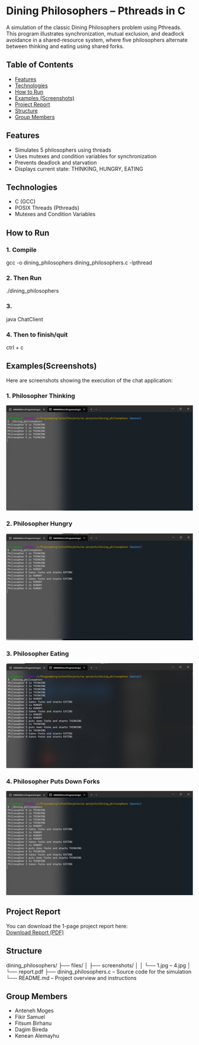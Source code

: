 # Dining Philosophers – Pthreads in C

A simulation of the classic Dining Philosophers problem using Pthreads. This program illustrates synchronization, mutual exclusion, and deadlock avoidance in a shared-resource system, where five philosophers alternate between thinking and eating using shared forks.

## Table of Contents

- [Features](#features)
- [Technologies](#technologies)
- [How to Run](#how-to-run)
- [Examples (Screenshots)](#examplesscreenshots)
- [Project Report](#project-report)
- [Structure](#structure)
- [Group Members](#group-members)

## Features

- Simulates 5 philosophers using threads
- Uses mutexes and condition variables for synchronization
- Prevents deadlock and starvation
- Displays current state: THINKING, HUNGRY, EATING

## Technologies

- C (GCC)
- POSIX Threads (Pthreads)
- Mutexes and Condition Variables

## How to Run

### 1. Compile
gcc -o dining_philosophers dining_philosophers.c -lpthread

### 2. Then Run
./dining_philosophers

### 3. 
java ChatClient

### 4. Then to finish/quit
ctrl + c

## Examples(Screenshots)

Here are screenshots showing the execution of the chat application:

### 1. Philosopher Thinking
![Screenshot 1](files/screenshots/1.jpg)

### 2. Philosopher Hungry
![Screenshot 2](files/screenshots/2.jpg)

### 3. Philosopher Eating
![Screenshot 3](files/screenshots/3.jpg)

### 4. Philosopher Puts Down Forks
![Screenshot 4](files/screenshots/4.jpg)

## Project Report

You can download the 1-page project report here:  
[Download Report (PDF)](files/report.pdf)

## Structure

dining_philosophers/
├── files/
│ ├── screenshots/
│ │ └── 1.jpg – 4.jpg
│ └── report.pdf
├── dining_philosophers.c – Source code for the simulation
└── README.md – Project overview and instructions

## Group Members

- Anteneh Moges
- Fikir Samuel  
- Fitsum Birhanu
- Dagim Bireda  
- Kenean Alemayhu